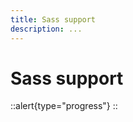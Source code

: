 ```yaml
---
title: Sass support
description: ...
---
```


# Sass support

::alert{type="progress"}
<under-construction />
::
